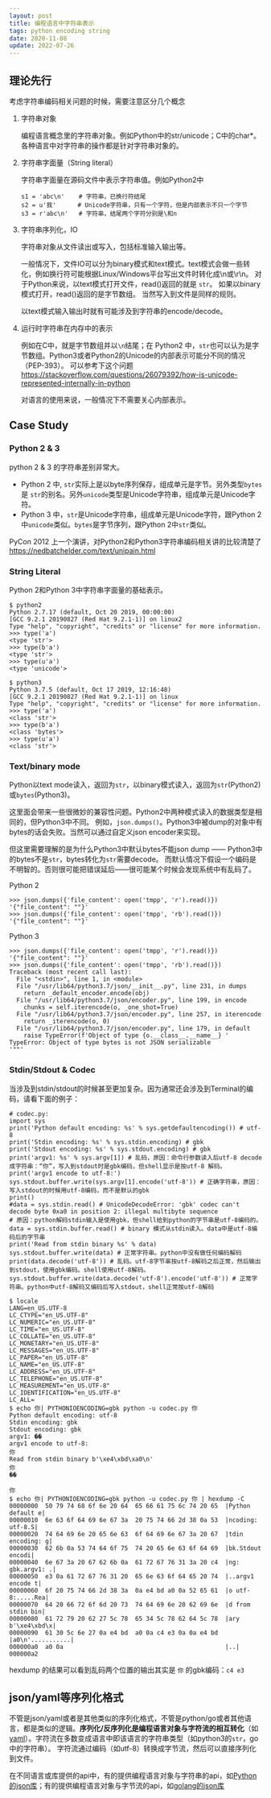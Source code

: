 ```yaml
---
layout: post
title: 编程语言中字符串表示
tags: python encoding string
date: 2020-11-08
update: 2022-07-26
---
```


## 理论先行

考虑字符串编码相关问题的时候，需要注意区分几个概念

1. 字符串对象

   编程语言概念里的字符串对象。例如Python中的str/unicode；C中的char*。各种语言中对字符串的操作都是针对字符串对象的。

1. 字符串字面量（String literal）

   字符串字面量在源码文件中表示字符串值。例如Python2中

   ``` py2
   s1 = 'abc\n'    # 字符串，已换行符结尾
   s2 = u'我'      # Unicode字符串，只有一个字符，但是内部表示不只一个字节
   s3 = r'abc\n'   # 字符串，结尾两个字符分别是\和n
   ```

1. 字符串序列化，IO

   字符串对象从文件读出或写入，包括标准输入输出等。

   一般情况下，文件IO可以分为binary模式和text模式。text模式会做一些转化，例如换行符可能根据Linux/Windows平台写出文件时转化成\n或\r\n。
   对于Python来说，以text模式打开文件，read()返回的就是 `str`。
   如果以binary模式打开，read()返回的是字节数组。
   当然写入到文件是同样的规则。

   以text模式输入输出时就有可能涉及到字符串的encode/decode。

1. 运行时字符串在内存中的表示

   例如在C中，就是字节数组并以`\n`结尾；在 Python2 中，`str`也可以认为是字节数组。Python3或者Python2的Unicode的内部表示可能分不同的情况（PEP-393）。
   可以参考下这个问题 https://stackoverflow.com/questions/26079392/how-is-unicode-represented-internally-in-python

   对语言的使用来说，一般情况下不需要关心内部表示。

## Case Study
### Python 2 & 3

python 2 & 3 的字符串差别非常大。

* Python 2 中, `str`实际上是以byte序列保存，组成单元是字节。另外类型`bytes` 是 `str`的别名。另外`unicode`类型是Unicode字符串，组成单元是Unicode字符。
* Python 3 中，`str`是Unicode字符串，组成单元是Unicode字符，跟Python 2中`unicode`类似。`bytes`是字节序列，跟Python 2中`str`类似。

PyCon 2012 上一个演讲，对Python2和Python3字符串编码相关讲的比较清楚了 https://nedbatchelder.com/text/unipain.html

### String Literal

Python 2和Python 3中字符串字面量的基础表示。

```
$ python2
Python 2.7.17 (default, Oct 20 2019, 00:00:00)
[GCC 9.2.1 20190827 (Red Hat 9.2.1-1)] on linux2
Type "help", "copyright", "credits" or "license" for more information.
>>> type('a')
<type 'str'>
>>> type(b'a')
<type 'str'>
>>> type(u'a')
<type 'unicode'>

$ python3
Python 3.7.5 (default, Oct 17 2019, 12:16:48)
[GCC 9.2.1 20190827 (Red Hat 9.2.1-1)] on linux
Type "help", "copyright", "credits" or "license" for more information.
>>> type('a')
<class 'str'>
>>> type(b'a')
<class 'bytes'>
>>> type(u'a')
<class 'str'>
```

### Text/binary mode

Python以text mode读入，返回为`str`，以binary模式读入，返回为`str`(Python2)或`bytes`(Python3)。

这里面会带来一些很微妙的兼容性问题。Python2中两种模式读入的数据类型是相同的，但Python3中不同。
例如，`json.dumps()`。Python3中被dump的对象中有bytes的话会失败。当然可以通过自定义json encoder来实现。

但这里需要理解的是为什么Python3中默认bytes不能json dump —— Python3中的bytes不是`str`，bytes转化为`str`需要decode。
而默认情况下假设一个编码是不明智的。否则很可能把错误延后——很可能某个时候会发现系统中有乱码了。

Python 2

```
>>> json.dumps({'file_content': open('tmpp', 'r').read()})
'{"file_content": ""}'
>>> json.dumps({'file_content': open('tmpp', 'rb').read()})
'{"file_content": ""}'
```

Python 3

```
>>> json.dumps({'file_content': open('tmpp', 'r').read()})
'{"file_content": ""}'
>>> json.dumps({'file_content': open('tmpp', 'rb').read()})
Traceback (most recent call last):
  File "<stdin>", line 1, in <module>
  File "/usr/lib64/python3.7/json/__init__.py", line 231, in dumps
    return _default_encoder.encode(obj)
  File "/usr/lib64/python3.7/json/encoder.py", line 199, in encode
    chunks = self.iterencode(o, _one_shot=True)
  File "/usr/lib64/python3.7/json/encoder.py", line 257, in iterencode
    return _iterencode(o, 0)
  File "/usr/lib64/python3.7/json/encoder.py", line 179, in default
    raise TypeError(f'Object of type {o.__class__.__name__} '
TypeError: Object of type bytes is not JSON serializable
'""'
```

### Stdin/Stdout & Codec

当涉及到stdin/stdout的时候甚至更加复杂。因为通常还会涉及到Terminal的编码，请看下面的例子：

```
# codec.py:
import sys
print('Python default encoding: %s' % sys.getdefaultencoding()) # utf-8
print('Stdin encoding: %s' % sys.stdin.encoding) # gbk
print('Stdout encoding: %s' % sys.stdout.encoding) # gbk
print('argv1: %s' % sys.argv[1]) # 乱码，原因：命令行参数读入后utf-8 decode成字符串：“你”，写入到stdout时是gbk编码，但shell显示是按utf-8 解码。
print('argv1 encode to utf-8:')
sys.stdout.buffer.write(sys.argv[1].encode('utf-8')) # 正确字符串，原因：写入stdout的时候用utf-8编码，而不是默认的gbk
print()
#data = sys.stdin.read() # UnicodeDecodeError: 'gbk' codec can't decode byte 0xa0 in position 2: illegal multibyte sequence
# 原因：python解码stdin输入是使用gbk，但shell给到python的字节串是utf-8编码的。
data = sys.stdin.buffer.read() # binary 模式从stdin读入。data中是utf-8编码后的字节串
print('Read from stdin binary %s' % data)
sys.stdout.buffer.write(data) # 正常字符串。python中没有做任何编码解码
print(data.decode('utf-8')) # 乱码。utf-8字节串按utf-8解码之后正常，然后输出到stdout，使用gbk编码。shell使用utf-8解码。
sys.stdout.buffer.write(data.decode('utf-8').encode('utf-8')) # 正常字符串。python中utf-8解码又编码后写入stdout，shell正常按utf-8解码
```

```
$ locale
LANG=en_US.UTF-8
LC_CTYPE="en_US.UTF-8"
LC_NUMERIC="en_US.UTF-8"
LC_TIME="en_US.UTF-8"
LC_COLLATE="en_US.UTF-8"
LC_MONETARY="en_US.UTF-8"
LC_MESSAGES="en_US.UTF-8"
LC_PAPER="en_US.UTF-8"
LC_NAME="en_US.UTF-8"
LC_ADDRESS="en_US.UTF-8"
LC_TELEPHONE="en_US.UTF-8"
LC_MEASUREMENT="en_US.UTF-8"
LC_IDENTIFICATION="en_US.UTF-8"
LC_ALL=
$ echo 你| PYTHONIOENCODING=gbk python -u codec.py 你
Python default encoding: utf-8
Stdin encoding: gbk
Stdout encoding: gbk
argv1: ��
argv1 encode to utf-8:
你
Read from stdin binary b'\xe4\xbd\xa0\n'
你
��

你
$ echo 你| PYTHONIOENCODING=gbk python -u codec.py 你 | hexdump -C
00000000  50 79 74 68 6f 6e 20 64  65 66 61 75 6c 74 20 65  |Python default e|
00000010  6e 63 6f 64 69 6e 67 3a  20 75 74 66 2d 38 0a 53  |ncoding: utf-8.S|
00000020  74 64 69 6e 20 65 6e 63  6f 64 69 6e 67 3a 20 67  |tdin encoding: g|
00000030  62 6b 0a 53 74 64 6f 75  74 20 65 6e 63 6f 64 69  |bk.Stdout encodi|
00000040  6e 67 3a 20 67 62 6b 0a  61 72 67 76 31 3a 20 c4  |ng: gbk.argv1: .|
00000050  e3 0a 61 72 67 76 31 20  65 6e 63 6f 64 65 20 74  |..argv1 encode t|
00000060  6f 20 75 74 66 2d 38 3a  0a e4 bd a0 0a 52 65 61  |o utf-8:.....Rea|
00000070  64 20 66 72 6f 6d 20 73  74 64 69 6e 20 62 69 6e  |d from stdin bin|
00000080  61 72 79 20 62 27 5c 78  65 34 5c 78 62 64 5c 78  |ary b'\xe4\xbd\x|
00000090  61 30 5c 6e 27 0a e4 bd  a0 0a c4 e3 0a 0a e4 bd  |a0\n'...........|
000000a0  a0 0a                                             |..|
000000a2
```
hexdump 的结果可以看到乱码两个位置的输出其实是 `你` 的gbk编码：`c4 e3`

## json/yaml等序列化格式
不管是json/yaml或者是其他类似的序列化格式，不管是python/go或者其他语言，都是类似的逻辑。**序列化/反序列化是编程语言对象与字符流的相互转化**（如[yaml](https://yaml.org/spec/1.2.2/#31-processes)）。字符流在多数变成语言中即该语言的字符串类型（如python3的`str`，go中的字符串）。
字符流通过编码（如utf-8）转换成字节流，然后可以直接序列化到文件。

在不同语言或库提供的api中，有的提供编程语言对象与字符串的api，如[Python的json库](https://docs.python.org/3/library/json.html)；有的提供编程语言对象与字节流的api，如[golang的json库](https://pkg.go.dev/encoding/json)
